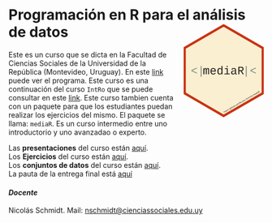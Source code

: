 
<!-- README.md is generated from README.Rmd. Please edit that file -->

# Programación en R para el análisis de datos <img src="man/figures/logo_mediaR.png" style="margin-left:10px;margin-bottom:5px;" width="160" align="right"></a>

Este es un curso que se dicta en la Facultad de Ciencias Sociales de la
Universidad de la República (Montevideo, Uruguay). En este
[link](https://github.com/Nicolas-Schmidt/mediaR/blob/master/man/Ejercicios/Programas_mediaR.pdf)
puede ver el programa. Este curso es una continuación del curso `IntRo`
que se puede consultar en este
[link](https://github.com/Nicolas-Schmidt/IntRo/). Este curso tambien
cuenta con un paquete para que los estudiantes puedan realizar los
ejercicios del mismo. El paquete se llama: `mediaR`. Es un curso
intermedio entre uno introductorio y uno avanzadao o experto.

Las **presentaciones** del curso están
[aquí](https://github.com/Nicolas-Schmidt/mediaR/tree/master/man/Presentaciones).<br />
Los **Ejercicios** del curso están
[aquí](https://github.com/Nicolas-Schmidt/mediaR/tree/master/man/Ejercicios).<br />
Los **conjuntos de datos** del curso están
[aquí](https://github.com/Nicolas-Schmidt/mediaR/tree/master/man/Datos).<br />
La pauta de la entrega final está
[aquí](https://github.com/Nicolas-Schmidt/mediaR/blob/master/man/Ejercicios/Entrega_final_mediaR.pdf)

#### *_Docente_*

Nicolás Schmidt. Mail: <nschmidt@cienciassociales.edu.uy>
